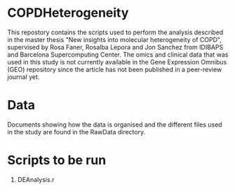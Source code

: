 # COPDHeterogeneity

This repostory contains the scripts used to perform the analysis described in the master thesis "New insights into molecular heterogeneity of COPD", supervised by Rosa Faner, Rosalba Lepora and Jon Sanchez from IDIBAPS and Barcelona Supercomputing Center. The omics and clinical data that was used in this study is not currently available in the Gene Expression Omnibus (GEO) repository since the article has not been published in a peer-review journal yet. 

# Data

Documents showing how the data is organised and the different files used in the study are found in the RawData directory. 

# Scripts to be run

1. DEAnalysis.r

